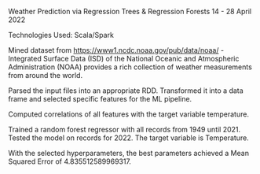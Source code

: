 Weather Prediction via Regression Trees & Regression Forests
14 - 28 April 2022


Technologies Used: Scala/Spark

Mined dataset from https://www1.ncdc.noaa.gov/pub/data/noaa/ - Integrated Surface Data (ISD) of the National Oceanic and Atmospheric Administration (NOAA) provides a rich collection of weather measurements from around the world.

Parsed the input files into an appropriate RDD. Transformed it into a data frame and selected specific features for the ML pipeline.

Computed correlations of all features with the target variable temperature.

Trained a random forest regressor with all records from 1949 until 2021. Tested the model on records for 2022. The target variable is Temperature.

With the selected hyperparameters, the best parameters achieved a Mean Squared Error of  4.835512589969317.

